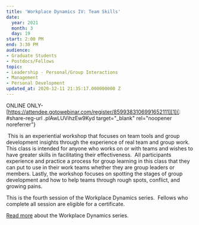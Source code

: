 ```yaml
---
title: 'Workplace Dynamics IV: Team Skills'
date:
  year: 2021
  month: 3
  day: 19
start: 2:00 PM
end: 3:30 PM
audience:
- Graduate Students
- Postdocs/Fellows
topic:
- Leadership - Personal/Group Interactions
- Management
- Personal Development
updated_at: 2020-12-11 21:35:17.000000000 Z
---
```

<span>ONLINE
ONLY-[https://attendee.gotowebinar.com/register/8599383106991652111][1]{:
#share-reg-url .plAwLUVihzEw9Kyd target="_blank" rel="noopener
noreferrer"}</span>

 This is an experiential workshop that focuses on team tools and group
development insights through the experience of real team and group work.
This class is intended for anyone who works on or with teams and wishes
to have greater skills in facilitating their effectiveness.  All
participants experience and practice a process for group learning in
this class that they can put to use in their work teams whether they are
group leaders or members. Lastly, the workshop focuses on spotting the
stages of group development and how to help teams through rough spots,
conflict, and growing pains.

This is the fourth session of the Workplace Dynamics series.  Fellows
who complete all session are eligible for a certificate.

[Read more][2] about the Workplace Dynamics series.



[1]: https://attendee.gotowebinar.com/register/8599383106991652111
[2]: https://www.training.nih.gov/leadership_training
